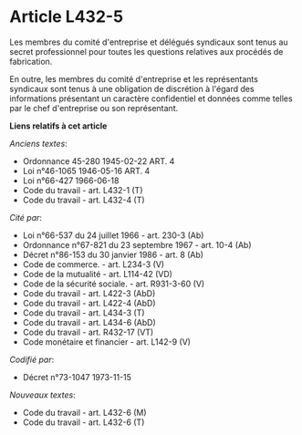 # Article L432-5

Les membres du comité d'entreprise et délégués syndicaux sont tenus au secret professionnel pour toutes les questions
relatives aux procédés de fabrication.

En outre, les membres du comité d'entreprise et les représentants syndicaux sont tenus à une obligation de discrétion à
l'égard des informations présentant un caractère confidentiel et données comme telles par le chef d'entreprise ou son
représentant.

**Liens relatifs à cet article**

_Anciens textes_:

  - Ordonnance 45-280 1945-02-22 ART. 4
  - Loi n°46-1065 1946-05-16 ART. 4
  - Loi n°66-427 1966-06-18
  - Code du travail - art. L432-1 (T)
  - Code du travail - art. L432-4 (T)

_Cité par_:

  - Loi n°66-537 du 24 juillet 1966 - art. 230-3 (Ab)
  - Ordonnance n°67-821 du 23 septembre 1967 - art. 10-4 (Ab)
  - Décret n°86-153 du 30 janvier 1986 - art. 8 (Ab)
  - Code de commerce. - art. L234-3 (V)
  - Code de la mutualité - art. L114-42 (VD)
  - Code de la sécurité sociale. - art. R931-3-60 (V)
  - Code du travail - art. L422-3 (AbD)
  - Code du travail - art. L422-4 (AbD)
  - Code du travail - art. L434-3 (T)
  - Code du travail - art. L434-6 (AbD)
  - Code du travail - art. R432-17 (VT)
  - Code monétaire et financier - art. L142-9 (V)

_Codifié par_:

  - Décret n°73-1047 1973-11-15

_Nouveaux textes_:

  - Code du travail - art. L432-6 (M)
  - Code du travail - art. L432-6 (T)
